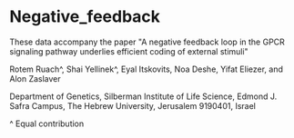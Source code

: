 # Negative_feedback
These data accompany the paper "A negative feedback loop in the GPCR signaling pathway underlies efficient coding of external stimuli"

Rotem Ruach^, Shai Yellinek^, Eyal Itskovits, Noa Deshe, Yifat Eliezer, and Alon Zaslaver

Department of Genetics, Silberman Institute of Life Science, Edmond J. Safra Campus, The Hebrew University, Jerusalem 9190401, Israel

 ^ Equal contribution
